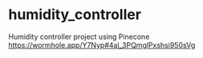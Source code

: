 # humidity_controller
Humidity controller project using Pinecone
https://wormhole.app/Y7Nyp#4al_3PQmglPxshsi950sVg

